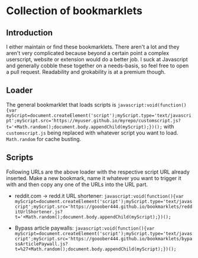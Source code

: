 # Collection of bookmarklets

## Introduction
I either maintain or find these bookmarklets.
There aren't a lot and they aren't very complicated because beyond a certain point a complex userscript, website or extension would do a better job.
I suck at Javascript and generally cobble these together on a needs-basis, so feel free to open a pull request. Readability and grokability is at a premium though.

## Loader
The general bookmarklet that loads scripts is
`javascript:void(function(){var myScript=document.createElement('script');myScript.type='text/javascript';myScript.src='https://myuser.github.io/myrepo/customscript.js?t='+Math.random();document.body.appendChild(myScript);})();`
with `customscript.js` being replaced with whatever script you want to load. `Math.random` for cache busting.

## Scripts
Following URLs are the above loader with the respective script URL already inserted.
Make a new bookmark, name it whatever you want to trigger it with and then copy any one of the URLs into the URL part.

- reddit.com → redd.it URL shortener: `javascript:void(function(){var myScript=document.createElement('script');myScript.type='text/javascript';myScript.src='https://gooober444.github.io/bookmarklets/redditUrlShortener.js?t='+Math.random();document.body.appendChild(myScript);})();`

- Bypass article paywalls: `javascript:void(function(){var myScript=document.createElement('script');myScript.type='text/javascript';myScript.src='https://gooober444.github.io/bookmarklets/bypassArticlePaywall.js?t=%27+Math.random();document.body.appendChild(myScript);})();`
